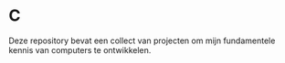 # C
Deze repository bevat een collect van projecten om mijn
fundamentele kennis van computers te ontwikkelen.

